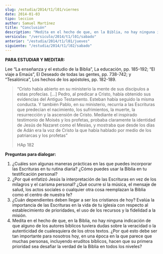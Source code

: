 ```yaml
---
slug: /estudia/2014/t1/l01/viernes
date: 2014-01-03
tipo: leccion
author: Samuel Martínez
title: "Conclusión"
description: "Medita en el hecho de que, en la Biblia, no hay ninguna indicación de que  alguno de los autores bíblicos tuviera dudas sobre la veracidad o la  autenticidad de cualesquiera de los otros textos."
versiculo: "/versiculo/2014/t1/l01/sabado"
anterior: "/estudia/2014/t1/l01/jueves"
siguiente: "/estudia/2014/t1/l02/sabado"
---
```


**PARA ESTUDIAR Y MEDITAR:**

Lee “La enseñanza y el estudio de la Biblia”, La educación, pp. 185-192; “El viaje a Emaús”, El Deseado de todas las gentes, pp. 738-742; y “Tesalónica”, Los hechos de los apóstoles, pp. 182-189.

> “Cristo había abierto en su ministerio la mente de sus discípulos a estas profecías. [...] Pedro, al predicar a Cristo, había obtenido sus evidencias del Antiguo Testamento. Esteban había seguido la misma conducta. Y también Pablo, en su ministerio, recurría a las Escrituras que predecían el nacimiento, los sufrimientos, la muerte, la resurrección y la ascensión de Cristo. Mediante el inspirado testimonio de Moisés y los profetas, probaba claramente la identidad de Jesús de Nazaret como el Mesías, y mostraba que desde los días de Adán era la voz de Cristo la que había hablado por medio de los patriarcas y los profetas”
>
> HAp 182

**Preguntas para dialogar:**

1.  ¿Cuáles son algunas maneras prácticas en las que puedes incorporar las Escrituras en tu rutina diaria? ¿Cómo puedes usar la Biblia en tu testificación personal?
2.  ¿Por qué enfatizó Jesús la interpretación de las Escrituras en vez de los milagros y el carisma personal? ¿Qué ocurre si la música, el mensaje de salud, los actos sociales o cualquier otra cosa reemplazan la Biblia como el centro de nuestra fe?
3.  ¿Cuán dependientes deben llegar a ser los cristianos de hoy? Evalúa la importancia de las Escrituras en la vida de tu iglesia con respecto al establecimiento de prioridades, el uso de los recursos y la fidelidad a la misión.
4.  Medita en el hecho de que, en la Biblia, no hay ninguna indicación de que alguno de los autores bíblicos tuviera dudas sobre la veracidad o la autenticidad de cualesquiera de los otros textos. ¿Por qué esto debe ser tan importante para nosotros hoy, en una época en la que parece que muchas personas, incluyendo eruditos bíblicos, hacen que su primera prioridad sea desafiar la verdad de la Biblia en todos los niveles?
